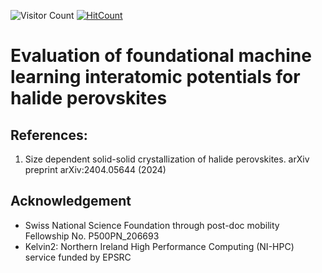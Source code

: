 ![Visitor Count](https://profile-counter.glitch.me/{paramvir3}/count.svg)
[![HitCount](https://hits.dwyl.com/{paramvir3}/{Foundational-MLIPs-Halide-Perovskites}.svg?style=flat-square&show=unique)](http://hits.dwyl.com/{paramvir3}/{Foundational-MLIPs-Halide-Perovskites})

# Evaluation of foundational machine learning interatomic potentials for halide perovskites

## References: 
1. Size dependent solid-solid crystallization of halide perovskites. arXiv preprint arXiv:2404.05644 (2024)

## Acknowledgement
- Swiss National Science Foundation through post-doc mobility Fellowship No. P500PN_206693
- Kelvin2: Northern Ireland High Performance Computing (NI-HPC) service funded by EPSRC
